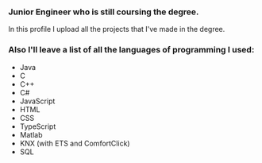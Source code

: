 ### Junior Engineer who is still coursing the degree.

In this profile I upload all the projects that I've made in the degree.

### Also I'll leave a list of all the languages of programming I used:
- Java
- C
- C++
- C#
- JavaScript
- HTML
- CSS
- TypeScript
- Matlab
- KNX (with ETS and ComfortClick)
- SQL


<!--
**Raulincher/Raulincher** is a ✨ _special_ ✨ repository because its `README.md` (this file) appears on your GitHub profile.

Here are some ideas to get you started:

- 🔭 I’m currently working on ...
- 🌱 I’m currently learning ...
- 👯 I’m looking to collaborate on ...
- 🤔 I’m looking for help with ...
- 💬 Ask me about ...
- 📫 How to reach me: ...
- 😄 Pronouns: ...
- ⚡ Fun fact: ...
-->
